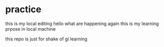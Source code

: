 # practice
this is my local editing
 hello what are happening
again this is my learning prpose in local machine


this repo is just for shake of gi learning
